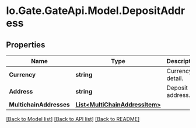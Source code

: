 
# Io.Gate.GateApi.Model.DepositAddress

## Properties

Name | Type | Description | Notes
------------ | ------------- | ------------- | -------------
**Currency** | **string** | Currency detail. | 
**Address** | **string** | Deposit address. | 
**MultichainAddresses** | [**List&lt;MultiChainAddressItem&gt;**](MultiChainAddressItem.md) |  | [optional] 

[[Back to Model list]](../README.md#documentation-for-models)
[[Back to API list]](../README.md#documentation-for-api-endpoints)
[[Back to README]](../README.md)
